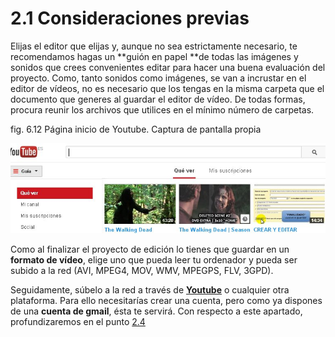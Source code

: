# 2.1 Consideraciones previas

Elijas el editor que elijas y, aunque no sea estrictamente necesario, te recomendamos hagas un **guión en papel **de todas las imágenes y sonidos que crees convenientes editar para hacer una buena evaluación del proyecto. Como, tanto sonidos como imágenes, se van a incrustar en el editor de vídeos, no es necesario que los tengas en la misma carpeta que el documento que generes al guardar el editor de vídeo. De todas formas, procura reunir los archivos que utilices en el mínimo número de carpetas.

fig. 6.12 Página inicio de Youtube. Captura de pantalla propia


![Página inicio de Youtube](img/pantallayoutubejpg.jpg "Página inicio Youtube")


Como al finalizar el proyecto de edición lo tienes que guardar en un **formato de vídeo**, elige uno que pueda leer tu ordenador y pueda ser subido a la red (AVI, MPEG4, MOV, WMV, MPEGPS, FLV, 3GPD).

Seguidamente, súbelo a la red a través de [**Youtube**](http://www.youtube.com/ "youtube.com") o cualquier otra plataforma. Para ello necesitarías crear una cuenta, pero como ya dispones de una **cuenta de gmail**, ésta te servirá. Con respecto a este apartado, profundizaremos en el punto [2.4](24_subir_vdeos_a_youtube.html)

